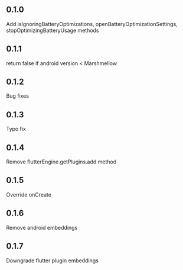 ## 0.1.0
Add isIgnoringBatteryOptimizations, openBatteryOptimizationSettings, stopOptimizingBatteryUsage methods
## 0.1.1
return false if android version < Marshmellow
## 0.1.2
Bug fixes
## 0.1.3
Typo fix
## 0.1.4
Remove flutterEngine.getPlugins.add method
## 0.1.5
Override onCreate
## 0.1.6
Remove android embeddings
## 0.1.7
Downgrade flutter plugin embeddings